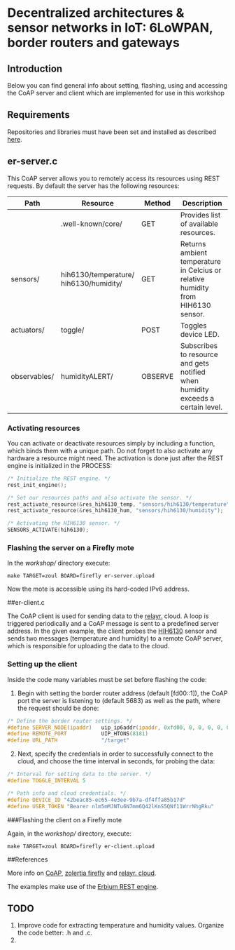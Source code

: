 # Decentralized architectures & sensor networks in IoT: 6LoWPAN, border routers and gateways

## Introduction

Below you can find general info about setting, flashing, using and accessing the CoAP server and client which are implemented for use in this workshop

## Requirements

Repositories and libraries must have been set and installed as described [here](https://github.com/relayr/workshop-6lowpan/blob/workshop/README.md).

## er-server.c

This CoAP server allows you to remotely access its resources using REST requests. By default the server has the following resources:
    

| Path 				|Resource   	  |Method  |Description   
|---					|---			  |---	     |---
|  |.well-known/core/   |GET     |Provides list of available resources.  
|sensors/  |hih6130/temperature/</br>hih6130/humidity/ |GET |Returns ambient temperature in Celcius or relative humidity from HIH6130 sensor.
|actuators/         | toggle/  	  |POST    |Toggles device LED.
|observables/	      |humidityALERT/ |OBSERVE |Subscribes to resource and gets notified when humidity exceeds a certain level.
 


### Activating resources
 
 You can activate or deactivate resources simply by including a function, which binds them with a unique path. Do not forget to also activate any hardware a resource might need. The activation is done just after the REST engine is initialized in the PROCESS: 
 
 ```c
/* Initialize the REST engine. */
rest_init_engine();

/* Set our resources paths and also activate the sensor. */
rest_activate_resource(&res_hih6130_temp, "sensors/hih6130/temperature");
rest_activate_resource(&res_hih6130_hum, "sensors/hih6130/humidity");

/* Activating the HIH6130 sensor. */
SENSORS_ACTIVATE(hih6130);
 ```
### Flashing the server on a Firefly mote

In the *workshop/* directory execute:
   
```shell
make TARGET=zoul BOARD=firefly er-server.upload
```
Now the mote is accessible using its hard-coded IPv6 address.
 
 
 
##er-client.c
 
 The CoAP client is used for sending data to the [relayr.](https://developer.relayr.io) cloud. A loop is triggered periodically and a CoAP message is sent to a predefined server address. In the given example, the client probes the [HIH6130](https://www.sparkfun.com/products/11295) sensor and sends two messages (temperature and humidity) to a remote CoAP server, which is responsible for uploading the data to the cloud.
 
### Setting up the client
 Inside the code many variables must be set before flashing the code:

 1. Begin with setting the border router address (default [fd00::1]), the CoAP port the server is listening to (default 5683) as well as the path, where the request should be done:

 ```c
/* Define the border router settings. */
#define SERVER_NODE(ipaddr)   uip_ip6addr(ipaddr, 0xfd00, 0, 0, 0, 0, 0, 0, 0x1)
#define REMOTE_PORT     	  UIP_HTONS(8181)
#define URL_PATH 			  "/target"
 ```

 2. Next, specify the credentials in order to successfully connect to the cloud, and choose the time interval in seconds, for probing the data: 

 ```c
 /* Interval for setting data to the server. */
 #define TOGGLE_INTERVAL 5
 
 /* Path info and cloud credentials. */
 #define DEVICE_ID "42beac85-ec65-4e3ee-9b7a-df4ffa85b17d"
 #define USER_TOKEN "Bearer nlm5mMJNTu6N7mm6Q42lKnS5QNf11WrrNhgRku" 
 ```

###Flashing the client on a Firefly mote

Again, in the *workshop/* directory, execute:

```shell
make TARGET=zoul BOARD=firefly er-client.upload
```
   
##References

More info on [CoAP](http://coap.technology), [zolertia firefly](https://github.com/Zolertia/Resources/wiki/Firefly) and [relayr. cloud](http://docs.relayr.io).

The examples make use of the [Erbium REST engine](http://people.inf.ethz.ch/mkovatsc/erbium.php).

## TODO
 1. Improve code for extracting temperature and humidity
    values. Organize the code better: .h and .c.
 2. 
